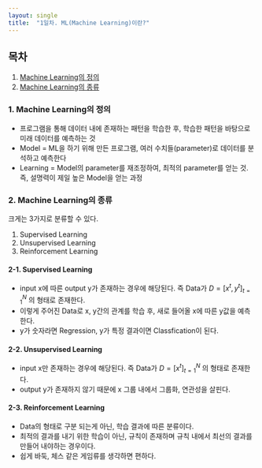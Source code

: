 ```yaml
---
layout: single
title:  "1일차. ML(Machine Learning)이란?"
---
```

## 목차

1. [Machine Learning의 정의](#1.-Machine-Learning의-정의)
2. [Machine Learning의 종류](#2.-Machine-Learning의-종류)


### 1. Machine Learning의 정의
* 프로그램을 통해 데이터 내에 존재하는 패턴을 학습한 후, 학습한 패턴을 바탕으로 미래 데이터를 예측하는 것
* Model = ML을 하기 위해 만든 프로그램, 여러 수치들(parameter)로 데이터를 분석하고 예측한다
* Learning = Model의 parameter를 재조정하여, 최적의 parameter를 얻는 것. 즉, 설명력이 제일 높은 Model을 얻는 과정

### 2. Machine Learning의 종류
크게는 3가지로 분류할 수 있다.
1. Supervised Learning
2. Unsupervised Learning
3. Reinforcement Learning

#### 2-1. Supervised Learning
* input x에 따른 output y가 존재하는 경우에 해당된다. 즉 Data가 $D = [ {x}^{t}, {y}^{t} ]_{t=1}^{N}$ 의 형태로 존재한다.
* 이렇게 주어진 Data로 x, y간의 관계를 학습 후, 새로 들어올 x에 따른 y값을 예측한다.
* y가 숫자라면 Regression, y가 특정 결과이면 Classfication이 된다.

#### 2-2. Unsupervised Learning
* input x만 존재하는 경우에 해당된다. 즉 Data가 $D = [ {x}^{t}]_{t=1}^{N}$ 의 형태로 존재한다.
* output y가 존재하지 않기 때문에 x 그룹 내에서 그룹화, 연관성을 살핀다.

#### 2-3. Reinforcement Learning
* Data의 형태로 구분 되는게 아닌, 학습 결과에 따른 분류이다.
* 최적의 결과를 내기 위한 학습이 아닌, 규칙이 존재하며 규칙 내에서 최선의 결과를 만들어 내야하는 경우이다.
* 쉽게 바둑, 체스 같은 게임류를 생각하면 편하다.

